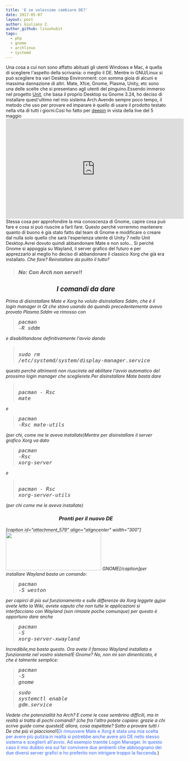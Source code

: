 ```yaml
---
title: 'E se volessimo cambiare DE?'
date: 2017-05-07
layout: post
author: Giuliano Z.
author_github: linuxhubit
tags:
  - php  
  - gnome  
  - archlinux  
  - systemd
---
```

Una cosa a cui non sono affatto abituati gli utenti Windows e Mac, è quella di scegliere l'aspetto della scrivania: o meglio il DE. Mentre in GNU/Linux si può scegliere tra vari Desktop Environment: con somma gioia di alcuni e massima dannazione di altri. Mate, Xfce, Gnome, Plasma, Unity, etc sono una delle scelte che si presentano agli utenti del pinguino.Essendo immerso nel progetto <a href="http://unitlinux.org" target="_blank" rel="noopener noreferrer">Unit</a>, che basa il proprio Desktop su Gnome 3.24, ho deciso di installare quest'ultimo nel mio sistema Arch.Avendo sempre poco tempo, il metodo che uso per provare ed imparare è quello di usare il prodotto testato nella vita di tutti i giorni.Così ho fatto per <a href="https://www.deepin.org/it/" target="_blank" rel="noopener noreferrer">deepin</a> in vista della live del 5 maggio<iframe src="https://www.youtube.com/embed/dLDdaoKYz_U" width="560" height="315" frameborder="0" allowfullscreen="allowfullscreen"></iframe>Stessa cosa per approfondire la mia conoscenza di Gnome, capire cosa può fare e cosa si può riuscire a farli fare. Questo perché vorremmo mantenere quanto di buono è già stato fatto dal team di Gnome e modificare o creare dal nulla solo quello che sarà l'esperienza utente di Unity 7  nello Unit Desktop.Avrei dovuto quindi abbandonare Mate e non solo... Si perché Gnome si appoggia su Wayland, il server grafico del futuro e per apprezzarlo al meglio ho deciso di abbandonare il classico Xorg che già era installato.<span style="color: #ff0000;"> *</span> Che fare? Reinstallare da pulito il tutto?<blockquote><h3>               No: Con Arch non serve!!</h3></blockquote><h2 style="text-align: center;"></h2><h2 style="text-align: center;">I comandi da dare</h2>Prima di disinstallare Mate e Xorg ho voluto disinstallare Sddm, che è il login manager in Qt che stavo usando da quando precedentemente avevo provato Plasma.Sddm va rimosso con<blockquote><pre class="western"><span style="color: #333333;"><span style="font-family: Consolas, Monaco, monospace;"><span style="font-size: medium;">pacman -R sddm</span></span></span></pre></blockquote>e disabilitandone definitivamente l'avvio dando<blockquote><pre class="western"><span style="color: #333333;"><span style="font-family: Consolas, Monaco, monospace;"><span style="font-size: medium;"> sudo rm /etc/systemd/system/display-manager.service</span></span></span></pre></blockquote>questo perchè altrimenti non riuscirete ad abilitare l'avvio automatico del prossimo login manager che sceglierete.Per disinstallare Mate basta dare<blockquote><pre class="western"><span style="color: #333333;"><span style="font-family: Consolas, Monaco, monospace;"><span style="font-size: medium;"> pacman - Rsc mate</span></span></span></pre></blockquote>e<blockquote><pre class="western"><span style="color: #333333;"><span style="font-family: Consolas, Monaco, monospace;"><span style="font-size: medium;">pacman -Rsc mate-utils</span></span></span></pre></blockquote>(per chi, come me le aveva installate)Mentre per disinstallare il server grafico Xorg va dato<blockquote><pre class="western"><span style="color: #333333;"><span style="font-family: Consolas, Monaco, monospace;"><span style="font-size: medium;">pacman -Rsc xorg-server</span></span></span></pre></blockquote>e<blockquote><pre class="western"><span style="color: #333333;"><span style="font-family: Consolas, Monaco, monospace;"><span style="font-size: medium;"> pacman - Rsc xorg-server-utils</span></span></span></pre></blockquote>(per chi come me le aveva installate)<h3 style="text-align: center;">Pronti per il nuovo DE</h3>[caption id="attachment_579" align="aligncenter" width="300"]<img class="size-medium wp-image-579" src="https://zambolinux.it/wp-content/uploads/2017/05/gnome-2-300x119.jpg" alt="" width="300" height="119" /> GNOME[/caption]per installare Wayland basta un comando:<blockquote><pre class="western"><span style="color: #333333;"><span style="font-family: Consolas, Monaco, monospace;"><span style="font-size: medium;">pacman -S weston</span></span></span></pre></blockquote>per capirci di più sul funzionamento e sulle differenze da Xorg leggete <a href="https://wiki.archlinux.org/index.php/Wayland" target="_blank" rel="noopener noreferrer">qui</a>se avete letto la Wiki, avrete saputo che non tutte le applicazioni si interfacciano con Wayland (son rimaste poche comunque) per questo è opportuno dare anche<blockquote><pre class="western"><span style="color: #333333;"><span style="font-family: Consolas, Monaco, monospace;"><span style="font-size: medium;">pacman -S xorg-server-xwayland</span></span></span></pre></blockquote>Incredibile,ma basta questo. Ora avete il famoso Wayland installato e funzionante nel vostro sistema!E Gnome? No, non mi son dimenticato, è che è talmente semplice:<blockquote><pre class="western"><span style="color: #333333;"><span style="font-family: Consolas, Monaco, monospace;"><span style="font-size: medium;">pacman -S gnome</span></span></span></pre></blockquote><blockquote><pre class="western"><span style="color: #333333;"><span style="font-family: Consolas, Monaco, monospace;"><span style="font-size: medium;">sudo systemctl enable gdm.service</span></span></span></pre></blockquote>Vedete che potenzialità ha Arch? E come le cose sembrino difficili, ma in realtà si tratta di pochi comandi? (che fra l'altro potete copiare: grazie a chi scrive guide come queste)E allora, cosa aspettate? Sotto a provare tutti i De che più vi piacciono!<span style="color: #ff0000;">*</span>(<span style="color: #3366ff;">Di rimuovere Mate e Xorg è stata una mia scelta per avere più pulizia:in realtà si potrebbe anche avere più DE nello stesso sistema e sceglierli all'avvio. Ad esempio tramite Login Manager. In questo caso il mio dubbio era sul far convivere due ambienti che abbisognano dei due diversi server grafici e ho preferito non intrigare troppo la faccenda.</span>)